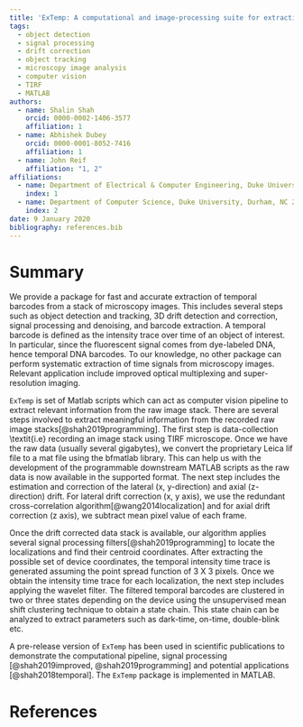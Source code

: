 ```yaml
---
title: 'ExTemp: A computational and image-processing suite for extracting temporal barcodes'
tags:
  - object detection
  - signal processing
  - drift correction
  - object tracking
  - microscopy image analysis
  - computer vision
  - TIRF
  - MATLAB
authors:
  - name: Shalin Shah
    orcid: 0000-0002-1406-3577
    affiliation: 1
  - name: Abhishek Dubey
    orcid: 0000-0001-8052-7416
    affiliation: 1
  - name: John Reif
    affiliation: "1, 2"
affiliations:
  - name: Department of Electrical & Computer Engineering, Duke University, Durham, NC 27708, USA
    index: 1
  - name: Department of Computer Science, Duke University, Durham, NC 27708, USA
    index: 2
date: 9 January 2020
bibliography: references.bib
---
```



# Summary

We provide a package for fast and accurate extraction of temporal barcodes from a stack of microscopy images. This includes several steps such as object detection and tracking, 3D drift detection and correction, signal processing and denoising, and barcode extraction. A temporal barcode is defined as the intensity trace over time of an object of interest. In particular, since the fluorescent signal comes from dye-labeled DNA, hence temporal DNA barcodes. To our knowledge, no other package can perform systematic extraction of time signals from microscopy images. Relevant application include improved optical multiplexing and super-resolution imaging.

``ExTemp`` is set of Matlab scripts which can act as computer vision pipeline to extract relevant information from the raw image stack. There are several steps involved to extract meaningful information from the recorded raw image stacks[@shah2019programming]. The first step is data-collection \textit{i.e} recording an image stack using TIRF microscope. Once we have the raw data (usually several gigabytes), we convert the proprietary Leica lif file to a mat file using the bfmatlab library. This can help us with the development of the programmable downstream MATLAB scripts as the raw data is now available in the supported format. The next step includes the estimation and correction of the lateral (x, y-direction) and axial (z-direction) drift. For lateral drift correction (x, y axis), we use the redundant cross-correlation algorithm[@wang2014localization] and for axial drift correction (z axis), we subtract mean pixel value of each frame.

Once the drift corrected data stack is available, our algorithm applies several signal processing filters[@shah2019programming] to locate the localizations and find their centroid coordinates. After extracting the possible set of device coordinates, the temporal intensity time trace is generated assuming the point spread function of 3 X 3 pixels. Once we obtain the intensity time trace for each localization, the next step includes applying the wavelet filter. The filtered temporal barcodes are clustered in two or three states depending on the device using the unsupervised mean shift clustering technique to obtain a state chain. This state chain can be analyzed to extract parameters such as dark-time, on-time, double-blink etc.

A pre-release version of ``ExTemp`` has been used in scientific publications to demonstrate the computational pipeline, signal processing [@shah2019improved, @shah2019programming] and potential applications [@shah2018temporal].  The ``ExTemp`` package is implemented in MATLAB.



# References
